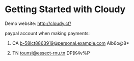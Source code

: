# Getting Started with Cloudy

Demo website:   http://cloudy.cf/



paypal account when making payments:

1)  CA
  b-58lct8863919@personal.example.com
  Alb6o@8*

 2) TN
  tounsi@essect-rnu.tn
  DP(K4v%P

